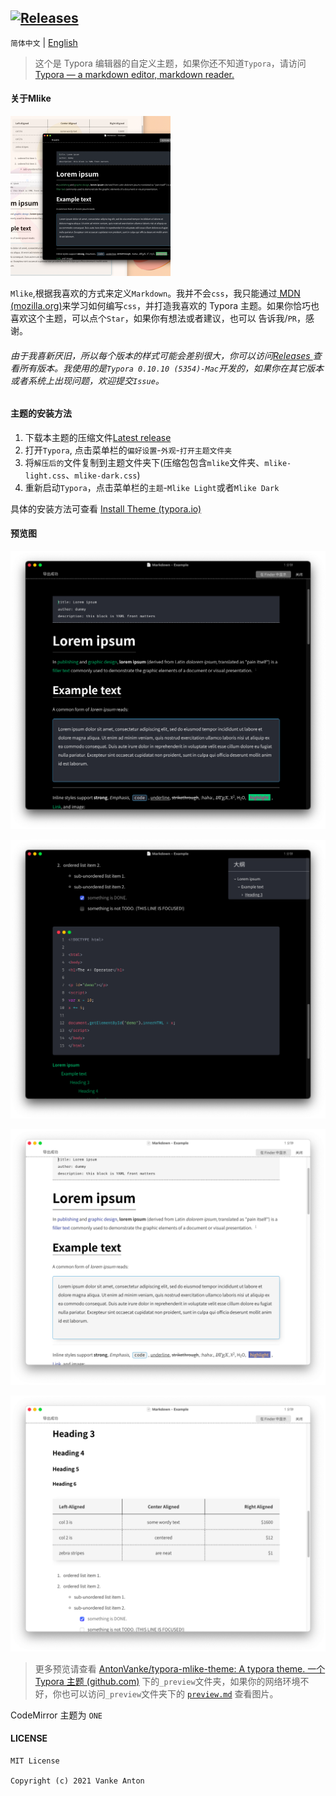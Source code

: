 <a href="https://github.com/AntonVanke/typora-mlike-theme/releases"><img src="https://badgen.net/github/assets-dl/AntonVanke/typora-mlike-theme" alt="Releases"  /></a>
---

`简体中文` | [English](README_EN.md)

>   这个是 Typora 编辑器的自定义主题，如果你还不知道`Typora`，请访问[Typora — a markdown editor, markdown reader.](https://typora.io/)

#### 关于Mlike

<img src="_preview/Mlike.png" alt="Mlike" style="zoom:25%;" />

`Mlike`,根据我喜欢的方式来定义`Markdown`。我并不会`css`，我只能通过[ MDN (mozilla.org)](https://developer.mozilla.org/zh-CN/docs/Learn/CSS)来学习如何编写`css`，并打造我喜欢的 Typora 主题。如果你恰巧也喜欢这个主题，可以点个`Star`，如果你有想法或者建议，也可以 告诉我/`PR`，感谢。

###### 由于我喜新厌旧，所以每个版本的样式可能会差别很大，你可以访问[Releases ](https://github.com/AntonVanke/typora-mlike-theme/releases)查看所有版本。我使用的是`Typora 0.10.10 (5354)-Mac`开发的，如果你在其它版本或者系统上出现问题，欢迎提交`Issue`。

#### 主题的安装方法

1.  下载本主题的压缩文件[Latest release](https://github.com/AntonVanke/JDBrandMember/releases/latest)
2.  打开`Typora`, 点击菜单栏的`偏好设置`-`外观`-`打开主题文件夹`
3.  将`解压后的`文件复制到主题文件夹下(压缩包包含`mlike`文件夹、`mlike-light.css`、`mlike-dark.css`)
4.  重新启动`Typora`，点击菜单栏的`主题`-`Mlike Light`或者`Mlike Dark`

具体的安装方法可查看 [Install Theme (typora.io)](https://theme.typora.io/doc/Install-Theme/)

#### 预览图

![](_preview/Mlike-Dark2.png)

![Mlike-Dark3](_preview/Mlike-Dark3.png)

![Mlike-Dark3](_preview/Mlike-Light2.png)

![Mlike-Dark3](_preview/Mlike-Light3.png)

>   更多预览请查看 [AntonVanke/typora-mlike-theme: A typora theme. 一个 Typora 主题 (github.com)](https://github.com/AntonVanke/typora-mlike-theme) 下的`_preview`文件夹，如果你的网络环境不好，你也可以访问`_preview`文件夹下的 [`preview.md`](_preview/preview.md) 查看图片。

CodeMirror 主题为 `ONE`

#### LICENSE

```License
MIT License

Copyright (c) 2021 Vanke Anton
```

